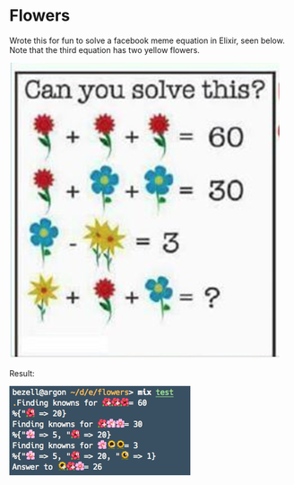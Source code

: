 # Flowers

Wrote this for fun to solve a facebook meme equation in Elixir, seen below. Note that the third equation has two yellow flowers.

![FB math meme](./fb-math-meme.png)

Result:

![Solution](./solution.png)
